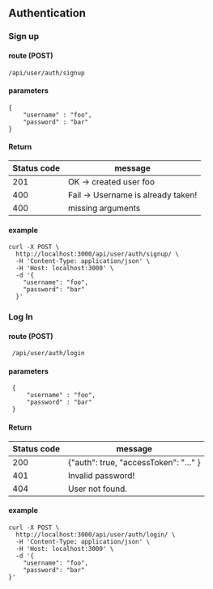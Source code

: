 ## Authentication  

 
### Sign up


#### route  (POST)
    /api/user/auth/signup
    
#### parameters

    {
        "username" : "foo",
        "password" : "bar"
    }


#### Return 
    
| Status code 	| message                            	|
|-------------	|------------------------------------	|
| 201         	| OK -> created user foo             	|
| 400         	| Fail -> Username is already taken! 	|
| 400         	| missing arguments                  	|
    

#### example

```
curl -X POST \
  http://localhost:3000/api/user/auth/signup/ \
  -H 'Content-Type: application/json' \
  -H 'Host: localhost:3000' \
  -d '{
  	"username": "foo",
  	"password": "bar"
  }'
``` 

 
### Log In
 
 
#### route  (POST)
     /api/user/auth/login
     
#### parameters
 
     {
         "username" : "foo",
         "password" : "bar"
     }
 
 
#### Return 
     
 | Status code 	| message                            	|
 |-------------	|------------------------------------	|
 | 200         	| {"auth": true, "accessToken": "..." } |
 | 401         	| Invalid password!                  	|
 | 404         	| User not found.                     	|
     
 
#### example
 
```
curl -X POST \
  http://localhost:3000/api/user/auth/login/ \
  -H 'Content-Type: application/json' \
  -H 'Host: localhost:3000' \
  -d '{
	"username": "foo",
	"password": "bar"
}'
```
